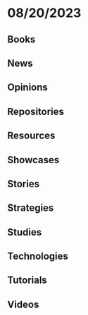 # 08/20/2023

## Books

## News

## Opinions

## Repositories

## Resources

## Showcases

## Stories

## Strategies

## Studies

## Technologies

## Tutorials

## Videos

